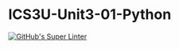 # ICS3U-Unit3-01-Python

[![GitHub's Super Linter](https://github.com/Andrew-Ten-Den/ICS3U-Unit3-01-Python/workflows/GitHub's%20Super%20Linter/badge.svg)](https://github.com/Andrew-Ten-Den/ICS3U-Unit3-01-Python/actions)
